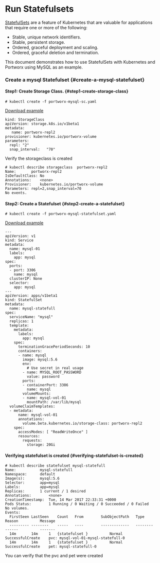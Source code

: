 # Run Statefulsets

[StatefulSets](https://kubernetes.io/docs/tutorials/stateful-application/basic-stateful-set/) are a feature of Kubernetes that are valuable for applications that require one or more of the following:

* Stable, unique network identifiers.
* Stable, persistent storage.
* Ordered, graceful deployment and scaling.
* Ordered, graceful deletion and termination.

This document demonstrates how to use StatefulSets with Kubernetes and Portworx using MySQL as an example.

### Create a mysql Statefulset {#create-a-mysql-statefulset}

#### Step1: Create Storage Class. {#step1-create-storage-class}

```text
# kubectl create -f portworx-mysql-sc.yaml
```

[Download example](https://docs.portworx.com/k8s-samples/portworx-mysql-sc.yaml?raw=true)

```text
kind: StorageClass
apiVersion: storage.k8s.io/v1beta1
metadata:
   name: portworx-repl2
provisioner: kubernetes.io/portworx-volume
parameters:
  repl: "2"
  snap_interval:   "70"

```

Verify the storageclass is created

```text
# kubectl describe storageclass  portworx-repl2
Name:		portworx-repl2
IsDefaultClass:	No
Annotations:	<none>
Provisioner:	kubernetes.io/portworx-volume
Parameters:	repl=2,snap_interval=70
No events.

```

#### Step2: Create a Statefulset {#step2-create-a-statefulset}

```text
# kubectl create -f portworx-mysql-statefulset.yaml
```

[Download example](https://docs.portworx.com/k8s-samples/portworx-mysql-statefulset.yaml?raw=true)

```text
---
apiVersion: v1
kind: Service
metadata:
  name: mysql-01
  labels:
    app: mysql
spec:
  ports:
  - port: 3306
    name: mysql
  clusterIP: None
  selector:
    app: mysql
---
apiVersion: apps/v1beta1
kind: StatefulSet
metadata:
  name: mysql-statefull
spec:
  serviceName: "mysql"
  replicas: 1
  template:
    metadata:
      labels:
        app: mysql
    spec:
      terminationGracePeriodSeconds: 10
      containers:
      - name: mysql
        image: mysql:5.6
        env:
          # Use secret in real usage
        - name: MYSQL_ROOT_PASSWORD
          value: password
        ports:
        - containerPort: 3306
          name: mysql
        volumeMounts:
        - name: mysql-vol-01
          mountPath: /var/lib/mysql
  volumeClaimTemplates:
  - metadata:
      name: mysql-vol-01
      annotations:
        volume.beta.kubernetes.io/storage-class: portworx-repl2
    spec:
      accessModes: [ "ReadWriteOnce" ]
      resources:
        requests:
          storage: 20Gi
```

#### Verifying statefulset is created {#verifying-statefulset-is-created}

```text
# kubectl describe statefulset mysql-statefull
Name:			mysql-statefull
Namespace:		default
Image(s):		mysql:5.6
Selector:		app=mysql
Labels:			app=mysql
Replicas:		1 current / 1 desired
Annotations:		<none>
CreationTimestamp:	Tue, 14 Mar 2017 22:33:31 +0000
Pods Status:		1 Running / 0 Waiting / 0 Succeeded / 0 Failed
No volumes.
Events:
  FirstSeen	LastSeen	Count	From		SubObjectPath	Type		Reason			Message
  ---------	--------	-----	----		-------------	--------	------			-------
  14m		14m		1	{statefulset }			Normal		SuccessfulCreate	pvc: mysql-vol-01-mysql-statefull-0
  14m		14m		1	{statefulset }			Normal		SuccessfulCreate	pet: mysql-statefull-0

```

You can verify that the pvc and pet were created

